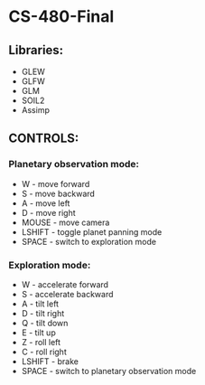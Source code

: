 # CS-480-Final

## Libraries:

- GLEW
- GLFW
- GLM
- SOIL2
- Assimp

## CONTROLS:

### Planetary observation mode:

- W - move forward
- S - move backward
- A - move left
- D - move right
- MOUSE - move camera
- LSHIFT - toggle planet panning mode
- SPACE - switch to exploration mode

### Exploration mode:

- W - accelerate forward
- S - accelerate backward
- A - tilt left
- D - tilt right
- Q - tilt down
- E - tilt up
- Z - roll left
- C - roll right
- LSHIFT - brake
- SPACE - switch to planetary observation mode
